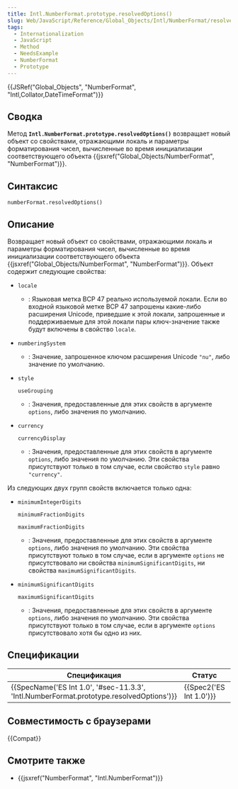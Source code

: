 ```yaml
---
title: Intl.NumberFormat.prototype.resolvedOptions()
slug: Web/JavaScript/Reference/Global_Objects/Intl/NumberFormat/resolvedOptions
tags:
  - Internationalization
  - JavaScript
  - Method
  - NeedsExample
  - NumberFormat
  - Prototype
---
```


{{JSRef("Global_Objects", "NumberFormat", "Intl,Collator,DateTimeFormat")}}

## Сводка

Метод **`Intl.NumberFormat.prototype.resolvedOptions()`** возвращает новый объект со свойствами, отражающими локаль и параметры форматирования чисел, вычисленные во время инициализации соответствующего объекта {{jsxref("Global_Objects/NumberFormat", "NumberFormat")}}.

## Синтаксис

```
numberFormat.resolvedOptions()
```

## Описание

Возвращает новый объект со свойствами, отражающими локаль и параметры форматирования чисел, вычисленные во время инициализации соответствующего объекта {{jsxref("Global_Objects/NumberFormat", "NumberFormat")}}. Объект содержит следующие свойства:

- `locale`
  - : Языковая метка BCP 47 реально используемой локали. Если во входной языковой метке BCP 47 запрошены какие-либо расширения Unicode, приведшие к этой локали, запрошенные и поддерживаемые для этой локали пары ключ-значение также будут включены в свойство `locale`.
- `numberingSystem`
  - : Значение, запрошенное ключом расширения Unicode `"nu"`, либо значение по умолчанию.
- `style`

  `useGrouping`

  - : Значения, предоставленные для этих свойств в аргументе `options`, либо значения по умолчанию.

- `currency`

  `currencyDisplay`

  - : Значения, предоставленные для этих свойств в аргументе `options`, либо значения по умолчанию. Эти свойства присутствуют только в том случае, если свойство `style` равно `"currency"`.

Из следующих двух групп свойств включается только одна:

- `minimumIntegerDigits`

  `minimumFractionDigits`

  `maximumFractionDigits`

  - : Значения, предоставленные для этих свойств в аргументе `options`, либо значения по умолчанию. Эти свойства присутствуют только в том случае, если в аргументе `options` не присутствовало ни свойства `minimumSignificantDigits`, ни свойства `maximumSignificantDigits`.

- `minimumSignificantDigits`

  `maximumSignificantDigits`

  - : Значения, предоставленные для этих свойств в аргументе `options`, либо значения по умолчанию. Эти свойства присутствуют только в том случае, если в аргументе `options` присутствовало хотя бы одно из них.

## Спецификации

| Спецификация                                                                                                         | Статус                           | Комментарии              |
| -------------------------------------------------------------------------------------------------------------------- | -------------------------------- | ------------------------ |
| {{SpecName('ES Int 1.0', '#sec-11.3.3', 'Intl.NumberFormat.prototype.resolvedOptions')}} | {{Spec2('ES Int 1.0')}} | Изначальное определение. |

## Совместимость с браузерами

{{Compat}}

## Смотрите также

- {{jsxref("NumberFormat", "Intl.NumberFormat")}}
